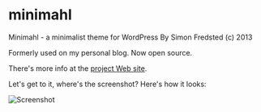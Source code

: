 minimahl
========

Minimahl - a minimalist theme for WordPress
By Simon Fredsted (c) 2013

Formerly used on my personal blog. Now open source.

There's more info at the [project Web site](http://fredsted.github.io/minimahl-wp).

Let's get to it, where's the screenshot? Here's how it looks:

![Screenshot](http://i.imgur.com/vDGuOCq.png)
